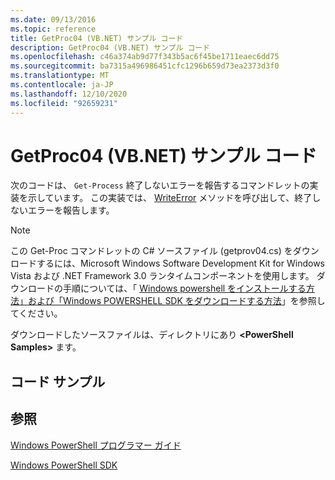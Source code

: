 ```yaml
---
ms.date: 09/13/2016
ms.topic: reference
title: GetProc04 (VB.NET) サンプル コード
description: GetProc04 (VB.NET) サンプル コード
ms.openlocfilehash: c46a374ab9d77f343b5ac6f45be1711eaec6dd75
ms.sourcegitcommit: ba7315a496986451cfc1296b659d73ea2373d3f0
ms.translationtype: MT
ms.contentlocale: ja-JP
ms.lasthandoff: 12/10/2020
ms.locfileid: "92659231"
---
```

# <a name="getproc04-vbnet-sample-code"></a>GetProc04 (VB.NET) サンプル コード

次のコードは、 `Get-Process` 終了しないエラーを報告するコマンドレットの実装を示しています。 この実装では、 [WriteError](/dotnet/api/System.Management.Automation.Cmdlet.WriteError) メソッドを呼び出して、終了しないエラーを報告します。

> [!NOTE]
> この Get-Proc コマンドレットの C# ソースファイル (getprov04.cs) をダウンロードするには、Microsoft Windows Software Development Kit for Windows Vista および .NET Framework 3.0 ランタイムコンポーネントを使用します。 ダウンロードの手順については、「 [Windows powershell をインストールする方法」および「Windows POWERSHELL SDK をダウンロードする方法](/powershell/scripting/developer/installing-the-windows-powershell-sdk)」を参照してください。
>
> ダウンロードしたソースファイルは、ディレクトリにあり **\<PowerShell Samples>** ます。

## <a name="code-sample"></a>コード サンプル

<!-- TODO!!!: review snippet reference  [!CODE [Msh_samplesgetproc04#GetProc04vball](Msh_samplesgetproc04#GetProc04vball)]  -->

## <a name="see-also"></a>参照

[Windows PowerShell プログラマー ガイド](./windows-powershell-programmer-s-guide.md)

[Windows PowerShell SDK](../windows-powershell-reference.md)
